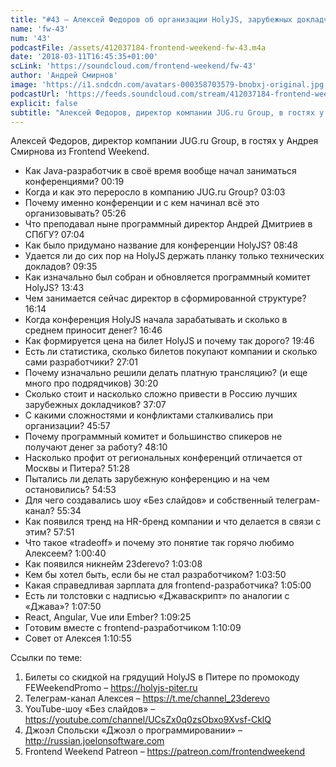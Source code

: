 ```yaml
---
title: "#43 – Алексей Федоров об организации HolyJS, зарубежных докладчиках и конференционном бизнесе"
name: 'fw-43'
num: '43'
podcastFile: /assets/412037184-frontend-weekend-fw-43.m4a
date: '2018-03-11T16:45:35+01:00'
scLink: 'https://soundcloud.com/frontend-weekend/fw-43'
author: 'Андрей Смирнов'
image: 'https://i1.sndcdn.com/avatars-000358703579-bnobxj-original.jpg'
podcastUrl: 'https://feeds.soundcloud.com/stream/412037184-frontend-weekend-fw-43.m4a'
explicit: false
subtitle: "Алексей Федоров, директор компании JUG.ru Group, в гостях у Андрея Смирнова из Frontend Weekend.  "
---
```

Алексей Федоров, директор компании JUG.ru Group, в гостях у Андрея Смирнова из Frontend Weekend.  

- Как Java-разработчик в своё время вообще начал заниматься конференциями? <timecode>00:19</timecode>
- Когда и как это переросло в компанию JUG.ru Group? <timecode>03:03</timecode>
- Почему именно конференции и с кем начинал всё это организовывать? <timecode>05:26</timecode>
- Что преподавал ныне программный директор Андрей Дмитриев в СПбГУ? <timecode>07:04</timecode>
- Как было придумано название для конференции HolyJS? <timecode>08:48</timecode>
- Удается ли до сих пор на HolyJS держать планку только технических докладов? <timecode>09:35</timecode>
- Как изначально был собран и обновляется программный комитет HolyJS? <timecode>13:43</timecode>
- Чем занимается сейчас директор в сформированной структуре? <timecode>16:14</timecode>
- Когда конференция HolyJS начала зарабатывать и сколько в среднем приносит денег? <timecode>16:46</timecode>
- Как формируется цена на билет HolyJS и почему так дорого? <timecode>19:46</timecode>
- Есть ли статистика, сколько билетов покупают компании и сколько сами разработчики? <timecode>27:01</timecode>
- Почему изначально решили делать платную трансляцию? (и еще много про подрядчиков) <timecode>30:20</timecode>
- Сколько стоит и насколько сложно привести в Россию лучших зарубежных докладчиков? <timecode>37:07</timecode>
- С какими сложностями и конфликтами сталкивались при организации? <timecode>45:57</timecode> 
- Почему программный комитет и большинство спикеров не получают денег за работу? <timecode>48:10</timecode>
- Насколько профит от региональных конференций отличается от Москвы и Питера? <timecode>51:28</timecode>
- Пытались ли делать зарубежную конференцию и на чем остановились? <timecode>54:53</timecode>
- Для чего создавались шоу «Без слайдов» и собственный телеграм-канал? <timecode>55:34</timecode>
- Как появился тренд на HR-бренд компании и что делается в связи с этим? <timecode>57:51</timecode>
- Что такое «tradeoff» и почему это понятие так горячо любимо Алексеем? <timecode>1:00:40</timecode>
- Как появился никнейм 23derevo? <timecode>1:03:08</timecode>
- Кем бы хотел быть, если бы не стал разработчиком? <timecode>1:03:50</timecode>
- Какая справедливая зарплата для frontend-разработчика? <timecode>1:05:00</timecode>
- Есть ли толстовки с надписью «Джаваскрипт» по аналогии с «Джава»? <timecode>1:07:50</timecode>
- React, Angular, Vue или Ember? <timecode>1:09:25</timecode>
- Готовим вместе с frontend-разработчиком <timecode>1:10:09</timecode>
- Совет от Алексея <timecode>1:10:55</timecode>

Ссылки по теме:
1) Билеты со скидкой на грядущий HolyJS в Питере по промокоду FEWeekendPromo – https://holyjs-piter.ru
2) Телеграм-канал Алексея – https://t.me/channel_23derevo
3) YouTube-шоу «Без слайдов» – https://youtube.com/channel/UCsZx0q0zsObxo9Xvsf-CklQ
4) Джоэл Спольски «Джоэл о программировании» – http://russian.joelonsoftware.com
5) Frontend Weekend Patreon – https://patreon.com/frontendweekend